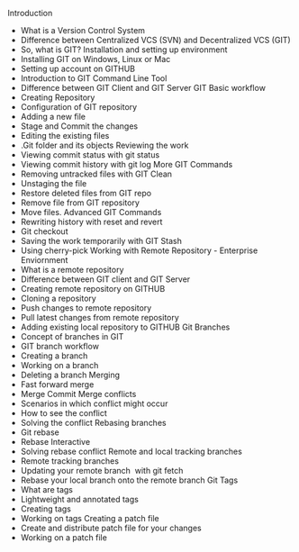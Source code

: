 Introduction
* What is a Version Control System
* Difference between Centralized VCS (SVN) and Decentralized VCS (GIT)
* So, what is GIT?
Installation and setting up environment
* Installing GIT on Windows, Linux or Mac
* Setting up account on GITHUB
* Introduction to GIT Command Line Tool
* Difference between GIT Client and GIT Server
GIT Basic workflow
* Creating Repository
* Configuration of GIT repository
* Adding a new file
* Stage and Commit the changes
* Editing the existing files
* .Git folder and its objects
Reviewing the work
* Viewing commit status with git status
* Viewing commit history with git log
More GIT Commands
* Removing untracked files with GIT Clean
* Unstaging the file
* Restore deleted files from GIT repo
* Remove file from GIT repository
* Move files.
Advanced GIT Commands
* Rewriting history with reset and revert
* Git checkout
* Saving the work temporarily with GIT Stash
* Using cherry-pick
Working with Remote Repository - Enterprise Enviornment
* What is a remote repository
* Difference between GIT client and GIT Server
* Creating remote repository on GITHUB
* Cloning a repository
* Push changes to remote repository
* Pull latest changes from remote repository
* Adding existing local repository to GITHUB
Git Branches
* Concept of branches in GIT
* GIT branch workflow
* Creating a branch
* Working on a branch
* Deleting a branch
Merging
* Fast forward merge
* Merge Commit
Merge conflicts
* Scenarios in which conflict might occur
* How to see the conflict
* Solving the conflict
Rebasing branches
* Git rebase
* Rebase Interactive
* Solving rebase conflict
Remote and local tracking branches
* Remote tracking branches
* Updating your remote branch  with git fetch
* Rebase your local branch onto the remote branch
Git Tags
* What are tags
* Lightweight and annotated tags
* Creating tags
* Working on tags
Creating a patch file
* Create and distribute patch file for your changes
* Working on a patch file

